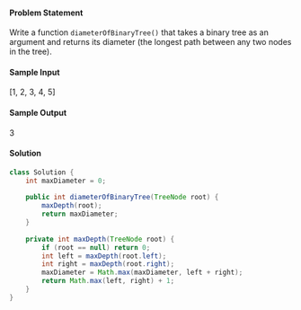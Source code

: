 

#### Problem Statement
Write a function `diameterOfBinaryTree()` that takes a binary tree as an argument and returns its diameter (the longest path between any two nodes in the tree).

#### Sample Input 
[1, 2, 3, 4, 5]  

#### Sample Output
3

#### Solution
```java
class Solution {
    int maxDiameter = 0;
    
    public int diameterOfBinaryTree(TreeNode root) {
        maxDepth(root);
        return maxDiameter;
    }
    
    private int maxDepth(TreeNode root) {
        if (root == null) return 0;
        int left = maxDepth(root.left);
        int right = maxDepth(root.right);
        maxDiameter = Math.max(maxDiameter, left + right);
        return Math.max(left, right) + 1;
    }
}
```